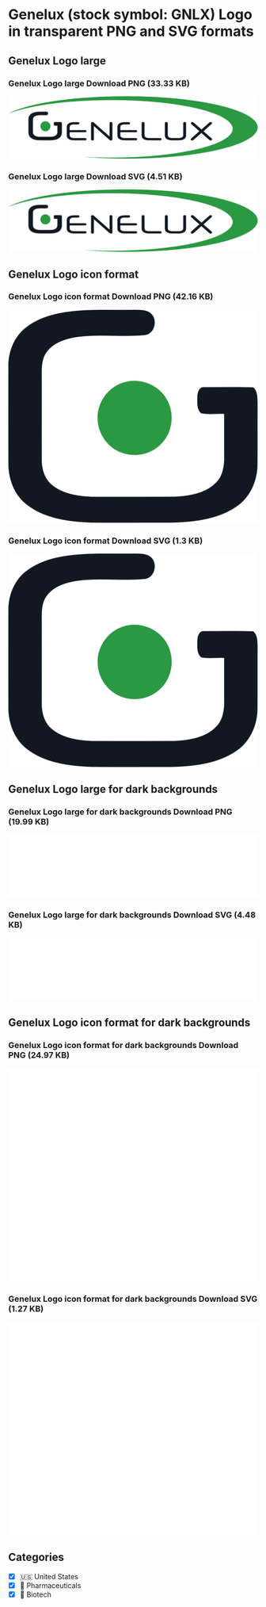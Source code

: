 # Genelux (stock symbol: GNLX) Logo in transparent PNG and SVG formats

## Genelux Logo large

### Genelux Logo large Download PNG (33.33 KB)

![Genelux Logo large Download PNG (33.33 KB)](/img/orig/GNLX_BIG-47ff10f0.png)

### Genelux Logo large Download SVG (4.51 KB)

![Genelux Logo large Download SVG (4.51 KB)](/img/orig/GNLX_BIG-a20e44f5.svg)

## Genelux Logo icon format

### Genelux Logo icon format Download PNG (42.16 KB)

![Genelux Logo icon format Download PNG (42.16 KB)](/img/orig/GNLX-2e772ca7.png)

### Genelux Logo icon format Download SVG (1.3 KB)

![Genelux Logo icon format Download SVG (1.3 KB)](/img/orig/GNLX-fa3f315f.svg)

## Genelux Logo large for dark backgrounds

### Genelux Logo large for dark backgrounds Download PNG (19.99 KB)

![Genelux Logo large for dark backgrounds Download PNG (19.99 KB)](/img/orig/GNLX_BIG.D-d522dd77.png)

### Genelux Logo large for dark backgrounds Download SVG (4.48 KB)

![Genelux Logo large for dark backgrounds Download SVG (4.48 KB)](/img/orig/GNLX_BIG.D-2d2de980.svg)

## Genelux Logo icon format for dark backgrounds

### Genelux Logo icon format for dark backgrounds Download PNG (24.97 KB)

![Genelux Logo icon format for dark backgrounds Download PNG (24.97 KB)](/img/orig/GNLX.D-75ef69d0.png)

### Genelux Logo icon format for dark backgrounds Download SVG (1.27 KB)

![Genelux Logo icon format for dark backgrounds Download SVG (1.27 KB)](/img/orig/GNLX.D-77a17b68.svg)



## Categories
- [x] 🇺🇸 United States
- [x] 💊 Pharmaceuticals
- [x] 🧬 Biotech
